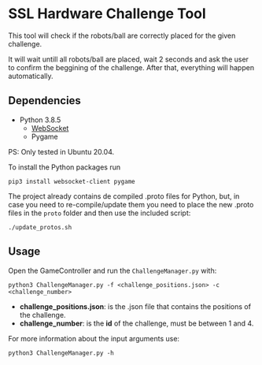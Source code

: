 # SSL Hardware Challenge Tool

This tool will check if the robots/ball are correctly placed for the given
challenge.

It will wait untill all robots/ball are placed, wait 2 seconds and ask the user
to confirm the beggining of the challenge. After that, everything will happen
automatically.

## Dependencies

- Python 3.8.5
  - [WebSocket](https://pypi.org/project/websocket-client/)
  - Pygame

PS: Only tested in Ubuntu 20.04.

To install the Python packages run

```shell
pip3 install websocket-client pygame
```

The project already contains de compiled .proto files for Python, but, in case
you need to re-compile/update them you need to place the new .proto files in
the `proto` folder and then use the included script:

```shell
./update_protos.sh
```

## Usage

Open the GameController and run the `ChallengeManager.py` with:

```shell
python3 ChallengeManager.py -f <challenge_positions.json> -c <challenge_number>
```

- **challenge_positions.json**: is the .json file that contains the positions of
  the challenge.
- **challenge_number**: is the **id** of the challenge, must be between 1 and 4.

For more information about the input arguments use:

```shell
python3 ChallengeManager.py -h
```
